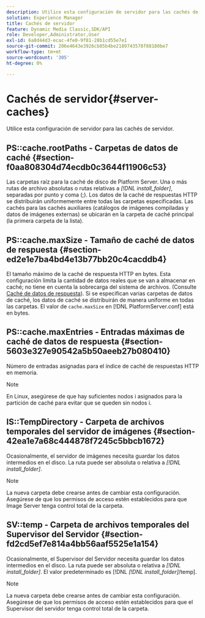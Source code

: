 ```yaml
---
description: Utilice esta configuración de servidor para las cachés de servidor.
solution: Experience Manager
title: Cachés de servidor
feature: Dynamic Media Classic,SDK/API
role: Developer,Administrator,User
exl-id: 6a8d44d3-ecac-4fe0-9f81-28b1cd55e7e1
source-git-commit: 206e4643e3926cb85b4be2189743578f88180be7
workflow-type: tm+mt
source-wordcount: '305'
ht-degree: 0%

---
```


# Cachés de servidor{#server-caches}

Utilice esta configuración de servidor para las cachés de servidor.

## PS::cache.rootPaths - Carpetas de datos de caché {#section-f0aa808304d74ecdb0c3644f11906c53}

Las carpetas raíz para la caché de disco de Platform Server. Una o más rutas de archivo absolutas o rutas relativas a *[!DNL install_folder]*, separadas por punto y coma (;). Los datos de la caché de respuestas HTTP se distribuirán uniformemente entre todas las carpetas especificadas. Las cachés para las cachés auxiliares (catálogos de imágenes compiladas y datos de imágenes externas) se ubicarán en la carpeta de caché principal (la primera carpeta de la lista).

## PS::cache.maxSize - Tamaño de caché de datos de respuesta {#section-ed2e1e7ba4bd4e13b77bb20c4cacddb4}

El tamaño máximo de la caché de respuesta HTTP en bytes. Esta configuración limita la cantidad de datos reales que se van a almacenar en caché; no tiene en cuenta la sobrecarga del sistema de archivos. (Consulte [Caché de datos de respuesta](../../../../is-api/image-serving-api-ref/c-configuration-and-administration/c-data-caches/c-response-data-cache.md#concept-81ea996c242441f2a69f7e9d9b3a29ca)). Si se especifican varias carpetas de datos de caché, los datos de caché se distribuirán de manera uniforme en todas las carpetas. El valor de `cache.maxSize` en [!DNL PlatformServer.conf] está en bytes.

## PS::cache.maxEntries - Entradas máximas de caché de datos de respuesta {#section-5603e327e90542a5b50aeeb27b080410}

Número de entradas asignadas para el índice de caché de respuestas HTTP en memoria.

>[!NOTE]
>
>En Linux, asegúrese de que hay suficientes nodos i asignados para la partición de caché para evitar que se queden sin nodos i.

## IS::TempDirectory - Carpeta de archivos temporales del servidor de imágenes {#section-42ea1e7a68c444878f7245c5bbcb1672}

Ocasionalmente, el servidor de imágenes necesita guardar los datos intermedios en el disco. La ruta puede ser absoluta o relativa a *[!DNL install_folder]*.

>[!NOTE]
>
>La nueva carpeta debe crearse antes de cambiar esta configuración. Asegúrese de que los permisos de acceso estén establecidos para que Image Server tenga control total de la carpeta.

## SV::temp - Carpeta de archivos temporales del Supervisor del Servidor {#section-fd2cd5ef7e814a4bb56aaf5525e1a154}

Ocasionalmente, el Supervisor del Servidor necesita guardar los datos intermedios en el disco. La ruta puede ser absoluta o relativa a *[!DNL install_folder]*. El valor predeterminado es [!DNL *[!DNL install_folder]*/temp].

>[!NOTE]
>
>La nueva carpeta debe crearse antes de cambiar esta configuración. Asegúrese de que los permisos de acceso estén establecidos para que el Supervisor del servidor tenga control total de la carpeta.

